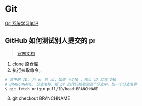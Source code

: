 # Git

[Git 系统学习笔记](./git-scm/)

## GitHub 如何测试别人提交的 pr

> [官网文档 ](https://help.github.com/articles/checking-out-pull-requests-locally/)

1. clone 原仓库
2. 执行拉取命令。

  ```bash
  # 其中的 ID: 为 pr 的 id，如果 ＃240 ，那么 ID 就写 240
  # BRANCHNAME: 分支名称，把 pr 的代码拉取到这个分支中，取一个分支名称
  $ git fetch origin pull/ID/head:BRANCHNAME
  ```
3. git checkout BRANCHNAME 
